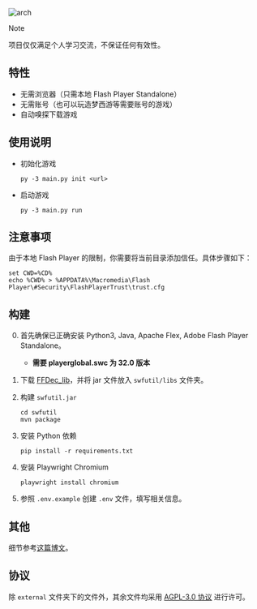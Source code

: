 ![arch](ARCHITECTURE.png)

> [!NOTE]
> 项目仅仅满足个人学习交流，不保证任何有效性。

## 特性
- 无需浏览器（只需本地 Flash Player Standalone）
- 无需账号（也可以玩造梦西游等需要账号的游戏）
- 自动嗅探下载游戏

## 使用说明
- 初始化游戏
    ```shell
    py -3 main.py init <url>
    ```
- 启动游戏
    ```shell
    py -3 main.py run
    ```

## 注意事项

由于本地 Flash Player 的限制，你需要将当前目录添加信任。具体步骤如下：
```shell
set CWD=%CD%
echo %CWD% > %APPDATA%\Macromedia\Flash Player\#Security\FlashPlayerTrust\trust.cfg
```

## 构建

0. 首先确保已正确安装 Python3, Java, Apache Flex, Adobe Flash Player Standalone。
    - **需要 playerglobal.swc 为 32.0 版本**

1. 下载 [FFDec_lib](https://github.com/jindrapetrik/jpexs-decompiler/tree/master/libsrc/ffdec_lib)，并将 jar 文件放入 `swfutil/libs` 文件夹。

2. 构建 `swfutil.jar`
    ```shell
    cd swfutil
    mvn package
    ```


3. 安装 Python 依赖
    ```shell
    pip install -r requirements.txt
    ```

4. 安装 Playwright Chromium
    ```shell
    playwright install chromium
    ```

5. 参照 `.env.example` 创建 `.env` 文件，填写相关信息。

## 其他
细节参考[这篇博文](https://blog.itsmygo.tech/posts/play-an-4399-flash-game-offline/)。

## 协议
除 `external` 文件夹下的文件外，其余文件均采用 [AGPL-3.0 协议](LICENSE) 进行许可。
